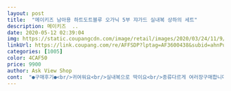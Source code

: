 ```yaml
---
layout: post 
title:  "메이키즈 남아용 하트도트블루 오가닉 5부 쟈가드 실내복 상하의 세트" 
description: 메이키즈  ..
date: 2020-05-12 02:39:04 
img: https://static.coupangcdn.com/image/retail/images/2020/03/24/11/9/ced8d0cf-c9b8-4836-9640-d9e00e2bd100.jpg 
linkUrl: https://link.coupang.com/re/AFFSDP?lptag=AF3600438&subid=ahnPublicAsk&pageKey=1387704935&itemId=2423282799&vendorItemId=70417387621&traceid=V0-113-79fecb53892fbbd3 
categories: [1005] 
color: 4CAF50 
price: 9900 
author: Ask View Shop 
cont:  "●구매후기●<br/>귀여워요<br/>실내복으로 딱이요<br/>종류다르게 여러장구매합니다<br/>" 
---
```

